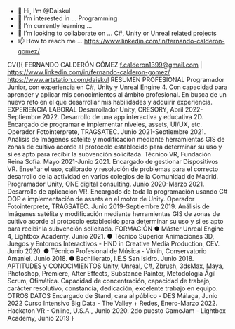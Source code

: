 - 👋 Hi, I’m @Daiskul
- 👀 I’m interested in ... Programming
- 🌱 I’m currently learning ... 
- 💞️ I’m looking to collaborate on ... C#, Unity or Unreal related projects
- 📫 How to reach me ... https://www.linkedin.com/in/fernando-calderon-gomez/

<!---
Daiskul/Daiskul is a ✨ special ✨ repository because its `README.md` (this file) appears on your GitHub profile.
You can click the Preview link to take a look at your changes.
--->
CV(){
  FERNANDO CALDERÓN GÓMEZ
  f.calderon1399@gmail.com | https://www.linkedin.com/in/fernando-calderon-gomez/
  https://www.artstation.com/daiskul
  RESUMEN PROFESIONAL
  Programador Junior, con experiencia en C#, Unity y Unreal Engine 4. Con capacidad para
  aprender y aplicar mis conocimientos al ámbito profesional. En busca de un nuevo reto en el
  que desarrollar mis habilidades y adquirir experiencia.
  EXPERIENCIA LABORAL
  Desarrollador Unity, CRESORY, Abril 2022-Septiembre 2022.
  Desarrollo de una app interactiva y educativa 2D. Encargado de programar e implementar niveles,
  assets, UI/UX, etc.
  Operador Fotointerprete, TRAGSATEC. Junio 2021-Septiembre 2021.
  Análisis de Imágenes satélite y modificación mediante herramientas GIS de zonas de cultivo
  acorde al protocolo establecido para determinar su uso y si es apto para recibir la
  subvención solicitada.
  Técnico VR, Fundación Reina Sofía. Mayo 2021-Junio 2021.
  Encargado de gestionar Dispositivos VR. Enseñar el uso, calibrado y resolución de
  problemas para el correcto desarrollo de la actividad en varios colegios de la Comunidad de
  Madrid.
  Programador Unity, ONE digital consulting. Junio 2020-Marzo 2021.
  Desarrollo de aplicación VR. Encargado de toda la programación usando C# OOP e
  implementación de assets en el motor de Unity.
  Operador Fotointerprete, TRAGSATEC. Junio 2019-Septiembre 2019.
  Análisis de Imágenes satélite y modificación mediante herramientas GIS de zonas de cultivo
  acorde al protocolo establecido para determinar su uso y si es apto para recibir la
  subvención solicitada.
  FORMACIÓN
  ● Máster Unreal Engine 4, Lightbox Academy. Junio 2021.
  ● Técnico Superior Animaciones 3D, Juegos y Entornos Interactivos - HND in Creative
  Media Production, CEV. Junio 2020.
  ● Técnico Profesional de Música - Violín, Conservatorio Amaniel. Junio 2018.
  ● Bachillerato, I.E.S San Isidro. Junio 2018.
  APTITUDES y CONOCIMIENTOS
  Unity, Unreal, C#, Zbrush, 3dsMax, Maya, Photoshop, Premiere, After Effects, Substance
  Painter, Metodología Ágil Scrum, Ofimática.
  Capacidad de concentración, capacidad de trabajo, carácter resolutivo, constancia,
  dedicación, excelente trabajo en equipo.
  OTROS DATOS
  Encargado de Stand, cara al público - DES Málaga, Junio 2022
  Curso Intensivo Big Data - The Valley + Redes, Enero-Marzo 2022.
  Hackaton VR - Online, U.S.A., Junio 2020.
  2do puesto GameJam - Lightbox Academy, Junio 2019
}

